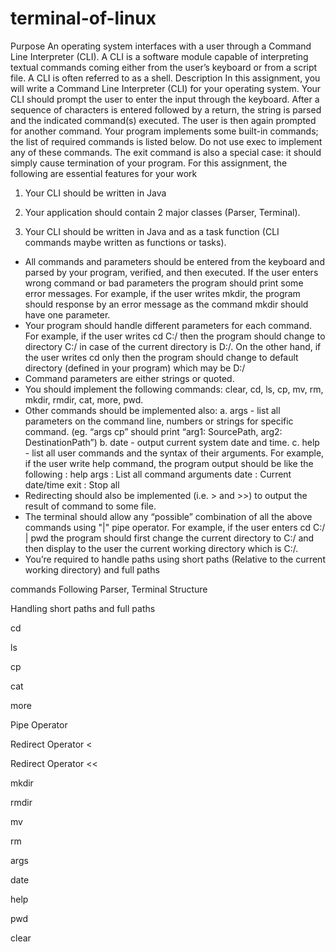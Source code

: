 # terminal-of-linux
Purpose
An operating system interfaces with a user through a Command Line Interpreter
(CLI). A CLI is a software module capable of interpreting textual commands coming either from the user’s keyboard or from a script file. A CLI is often referred to as a shell.
Description
In this assignment, you will write a Command Line Interpreter (CLI) for your operating system. Your CLI should prompt the user to enter the input through the keyboard. After a sequence of characters is entered followed by a return, the string is parsed and the indicated command(s) executed. The user is then again prompted for another command.
Your program implements some built-in commands; the list of required commands is listed below. Do not use exec to implement any of these commands. The exit command is also a special case: it should simply cause termination of your program.
For this assignment, the following are essential features for your work
1. Your CLI should be written in Java
2. Your application should contain 2 major classes (Parser, Terminal).

3. Your CLI should be written in Java and as a task function (CLI commands maybe written as functions or tasks).
- All commands and parameters should be entered from the keyboard and parsed by your program, verified, and then executed. If the user enters wrong command or bad parameters the program should print some error messages. For example, if the user writes mkdir, the program should response by an error message as the command mkdir should have one parameter.
- Your program should handle different parameters for each command. For example, if the user writes cd C:/ then the program should change to directory C:/ in case of the current directory is D:/. On the other hand, if the user writes cd only then the program should change to default directory (defined in your program) which may be D:/
- Command parameters are either strings or quoted.
- You should implement the following commands: clear, cd, ls, cp, mv, rm, mkdir, rmdir, cat, more, pwd.
- Other commands should be implemented also:
a. args - list all parameters on the command line, numbers or strings for specific command. (eg. “args cp” should print “arg1: SourcePath, arg2: DestinationPath”)
b. date - output current system date and time.
c. help - list all user commands and the syntax of their arguments. For example, if the user write help command, the program output should be like the following :
help
args : List all command arguments
date : Current date/time
exit : Stop all
- Redirecting should also be implemented (i.e. > and >>) to output the result of command to some file.
- The terminal should allow any “possible” combination of all the above commands using "|" pipe operator. For example, if the user enters cd C:/ | pwd the program should first change the current directory to C:/ and then display to the user the current working directory which is C:/.
- You’re required to handle paths using short paths (Relative to the current working directory) and full paths


commands 
Following Parser, Terminal Structure

Handling short paths and full paths

cd

ls

cp

cat

more

Pipe Operator

Redirect Operator <

Redirect Operator <<

mkdir

rmdir

mv

rm

args

date

help

pwd

clear

